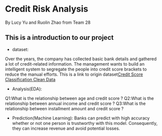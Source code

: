 # Credit Risk Analysis
By Lucy Yu and Ruolin Zhao 
from Team 28


## This is a introduction to our project
 - dataset:

Over the years, the company has collected basic bank details and gathered a lot of credit-related information. The management wants to build an intelligent system to segregate the people into credit score brackets to reduce the manual efforts.
This is a link to origin dataset[Credit Score Classification Clean Data](https://www.kaggle.com/datasets/clkmuhammed/creditscoreclassification)

 - Analysis(EDA):

Q1:What is the relationship between age and credit score ?
Q2:What is the relationship between annual income and credit score ?
Q3:What is the relationship between installment amount and credit score ?


 - Prediction(Machine Learning):
Banks can predict with high accuracy whether or not one person is trustworthy with this model. Consequently, they can increase revenue and avoid potential losses.
